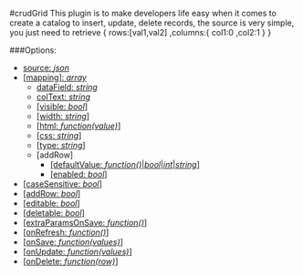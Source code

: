 #crudGrid
This plugin is to make developers life easy when it comes to create a catalog to insert, update, delete records, the source is very simple, you just need to retrieve 
{
  rows:[val1,val2]
  ,columns:{
            col1:0
            ,col2:1
            }
  }



###Options:

- [source: *json*](https://jsfiddle.net/fabyyiola/mfjq6dce/4/)
- [[mapping]: *array*](https://jsfiddle.net/fabyyiola/tvcLh3an/10/)
  - [dataField: *string*](https://jsfiddle.net/fabyyiola/tvcLh3an/10/)
  - [colText: *string*](https://jsfiddle.net/fabyyiola/tvcLh3an/10/)
  - [[visible: *bool*]](https://jsfiddle.net/fabyyiola/tvcLh3an/10/)
  - [[width: *string*]](https://jsfiddle.net/fabyyiola/tvcLh3an/10/)
  - [[html: *function(value)*]](https://jsfiddle.net/fabyyiola/tvcLh3an/10/)
  - [[css: *string*]](https://jsfiddle.net/fabyyiola/tvcLh3an/10/)
  - [[type: *string*]](https://jsfiddle.net/fabyyiola/tvcLh3an/10/)
  -  [addRow]
     - [[defaultValue: *function()*|*bool*|*int*|*string*]](https://jsfiddle.net/fabyyiola/a0v85668/1/)
     - [[enabled: *bool*]](https://jsfiddle.net/fabyyiola/a0v85668/2/)
- [[caseSensitive: *bool*]](https://jsfiddle.net/fabyyiola/dLvho5th/1/)
- [[addRow: *bool*]](https://jsfiddle.net/fabyyiola/a0v85668/1/)
- [[editable: *bool*]](https://jsfiddle.net/fabyyiola/7xya66ee/)
- [[deletable: *bool*]](https://jsfiddle.net/fabyyiola/tnwj7e1t/1/)
- [[extraParamsOnSave: *function()*]](https://jsfiddle.net/fabyyiola/0ggjmvr7/)
- [[onRefresh: *function()*]](https://jsfiddle.net/fabyyiola/vjum5bj0/)
- [[onSave: *function(values)*]](https://jsfiddle.net/fabyyiola/a0v85668/1/)
- [[onUpdate: *function(values)*]](https://jsfiddle.net/fabyyiola/7xya66ee/)
- [[onDelete: *function(row)*]](https://jsfiddle.net/fabyyiola/tnwj7e1t/3/)
  
